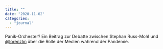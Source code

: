 ```yaml
---
title: ""
date: "2020-11-02"
categories: 
  - "journal"
---
```


Panik-Orchester? Ein Beitrag zur Debatte zwischen Stephan Russ-Mohl und [@lorenzlm](https://twitter.com/lorenzlm "Lorenz Lorenz-Meyer (@lorenzlm) / Twitter") über die Rolle der Medien während der Pandemie.
